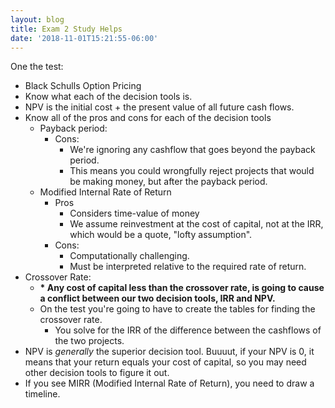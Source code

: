 ```yaml
---
layout: blog
title: Exam 2 Study Helps
date: '2018-11-01T15:21:55-06:00'
---
```

One the test:

* Black Schulls Option Pricing
* Know what each of the decision tools is.
* NPV is the initial cost + the present value of all future cash flows.
* Know all of the pros and cons for each of the decision tools
  * Payback period:
    * Cons:
      * We're ignoring any cashflow that goes beyond the payback period. 
      * This means you could wrongfully reject projects that would be making money, but after the payback period.
  * Modified Internal Rate of Return
    * Pros
      * Considers time-value of money
      * We assume reinvestment at the cost of capital, not at the IRR, which would be a quote, "lofty assumption".
    * Cons:
      * Computationally challenging.
      * Must be interpreted relative to the required rate of return.
* Crossover Rate:
  * **\* Any cost of capital less than the crossover rate, is going to cause a conflict between our two decision tools, IRR and NPV.** 
  * On the test you're going to have to create the tables for finding the crossover rate.
    * You solve for the IRR of the difference between the cashflows of the two projects.
* NPV is _generally_ the superior decision tool. Buuuut, if your NPV is 0, it means that your return equals your cost of capital, so you may need other decision tools to figure it out.
* If you see MIRR (Modified Internal Rate of Return), you need to draw a timeline.
